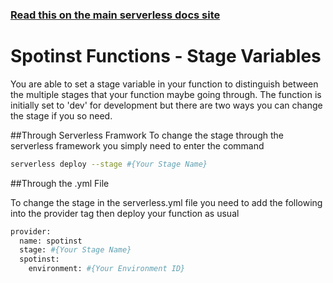<!--
title: Serverless Framework - Spotinst Functions Guide - Stage Variables
menuText: Stage Variables
menuOrder: 8
description: How to use the Stage Variables feature
layout: Doc
-->

<!-- DOCS-SITE-LINK:START automatically generated -->
### [Read this on the main serverless docs site](https://www.serverless.com/framework/docs/providers/spotinst/guide/credentials)
<!-- DOCS-SITE-LINK:END -->

# Spotinst Functions - Stage Variables

You are able to set a stage variable in your function to distinguish between the multiple stages that your function maybe going through. The function is initially set to 'dev' for development but there are two ways you can change the stage if you so need. 

##Through Serverless Framwork
To change the stage through the serverless framework you simply need to enter the command

```bash
serverless deploy --stage #{Your Stage Name} 
```

##Through the .yml File

To change the stage in the serverless.yml file you need to add the following into the provider tag then deploy your function as usual

```bash
provider:
  name: spotinst
  stage: #{Your Stage Name}  
  spotinst:
    environment: #{Your Environment ID}
```

